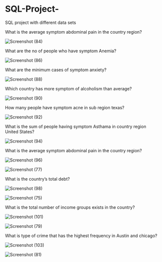 # SQL-Project-
SQL project with different data sets

 What is the average symptom abdominal pain in the country region?
 
 ![Screenshot (84)](https://user-images.githubusercontent.com/100942814/156767436-97c77761-1002-465b-bacc-fa3a7823a619.png)

What are the no of people who have symptom Anemia?

![Screenshot (86)](https://user-images.githubusercontent.com/100942814/156769084-8d0cb9c3-7585-4594-93e9-cd86874576c8.png)

What are the minimum cases of symptom anxiety?

![Screenshot (88)](https://user-images.githubusercontent.com/100942814/156769712-5315ef27-6092-4a08-982f-9b5f87dad312.png)

Which country has more symptom of alcoholism than average?

![Screenshot (90)](https://user-images.githubusercontent.com/100942814/156770139-10b72ff7-2d3e-40ba-880a-c419b836b9d6.png)

How many people have symptom acne in sub region texas?

![Screenshot (92)](https://user-images.githubusercontent.com/100942814/156770481-04bda1cc-95d2-41d1-9018-fc883a231b70.png)

 What is the sum of people having symptom Asthama in country region United States?

![Screenshot (94)](https://user-images.githubusercontent.com/100942814/156770907-19bd0d94-5ba0-4332-b3af-dbe3797e414e.png)

 What is the average symptom abdominal pain in the country region?

![Screenshot (96)](https://user-images.githubusercontent.com/100942814/156771980-2c1ddd5b-0ba5-46bb-b458-3e2185e55f6d.png)

![Screenshot (77)](https://user-images.githubusercontent.com/100942814/156772056-f1ced424-af29-466e-9098-6ca6b13861ed.png)

 What is the country’s total debt?
 
 ![Screenshot (98)](https://user-images.githubusercontent.com/100942814/156772478-550ad659-3ef5-4b1f-82c2-bb00df7ba70c.png)
 
![Screenshot (75)](https://user-images.githubusercontent.com/100942814/156772651-f902dc6b-2c8a-43f6-aebf-4880bbdcc0c7.png)

 What is the total number of income groups exists in the country?

![Screenshot (101)](https://user-images.githubusercontent.com/100942814/156776160-505d8b34-9ee0-4372-8466-e41acd2eb9c6.png)

![Screenshot (79)](https://user-images.githubusercontent.com/100942814/156776244-680425c1-216e-47c6-ae06-4abd1786b299.png)

What is type of crime that has the highest frequency in Austin and chicago?

![Screenshot (103)](https://user-images.githubusercontent.com/100942814/156776652-62a6f458-39b4-491c-9e37-d9fe6be4d594.png)

![Screenshot (81)](https://user-images.githubusercontent.com/100942814/156776692-d646c146-45bb-4fcd-8cfa-525a145212c7.png)


